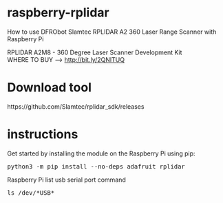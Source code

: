 # raspberry-rplidar
How to use DFRObot Slamtec RPLIDAR A2 360 Laser Range Scanner with Raspberry Pi

RPLIDAR A2M8 - 360 Degree Laser Scanner Development Kit
<br>WHERE TO BUY --> http://bit.ly/2QNlTUQ 

<h1>Download tool</h1>
https://github.com/Slamtec/rplidar_sdk/releases

<h1>instructions</h1>
Get started by installing the module on the Raspberry Pi using pip:
<div class="highlight highlight-source-shell"><pre>
python3 -m pip install --no-deps adafruit_rplidar
</pre></div>

Raspberry Pi list usb serial port command
<div class="highlight highlight-source-shell"><pre>
ls /dev/*USB*
</pre></div>
